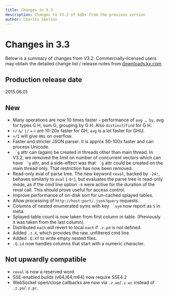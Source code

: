 ```yaml
---
title: Changes in 3.3
description: Changes to V3.3 of kdb+ from the previous version
author: Charles Skelton
---
```

# Changes in 3.3



Below is a summary of changes from V3.2. Commercially-licensed users may obtain the detailed change list / release notes from [downloads.kx.com](http://downloads.kx.com)


## Production release date

2015.06.01


## New

-   Many operations are now 10 times faster – performance of `avg … by`, avg for types G H, sum G, grouping by G H. Also `distinct`/`find` for G H.
-   `+/` `&/` `|/` `=` `<` are 10-20x faster for GH, `avg` is a lot faster for GHIJ.
-   `+/I` will give `0Ni` on overflow.
-   Faster and stricter JSON parser. It is approx 50-100x faster and can process Unicode.
-   `` `g`` attr can (again) be created in threads other than main thread. In V3.2, we removed the limit on number of concurrent vectors which can have `` `g`` attr, and a side-effect was that `` `g`` attr could be created on the main thread only. That restriction has now been removed.
-   Read-only eval of parse tree. The new keyword `reval`, backed by `-24!`, behaves similarly to `eval` (`-6!`), but evaluates the parse tree in read-only mode, as if the cmd line option `-b` were active for the duration of the reval call. This should prove useful for access control.
-   Improve performance of on-disk sort for un-cached splayed tables.
-   Allow processing of `http://host:port/.json?query` requests.
-   Columns of nested enumerated syms with key `` `sym`` now report as `S` in meta.
-   Splayed table count is now taken from first column in table. (Previously it was taken from the last column).
-   Distributed `each` will revert to local `each` if `.z.pd` is not defined.
-   Added `.z.X`, which provides the raw, unfiltered cmd line.
-   Added `.Q.Xf` to write empty nested files.
-   `.Q.id` now handles columns that start with a numeric character.


## Not upwardly compatible

-   `reval` is now a reserved word.
-   SSE-enabled builds (v64,l64,m64) now require SSE4.2
-   WebSocket open/close callbacks are now via `.z.wo`/`.z.wc` instead of `.z.po`/`.z.pc`.

